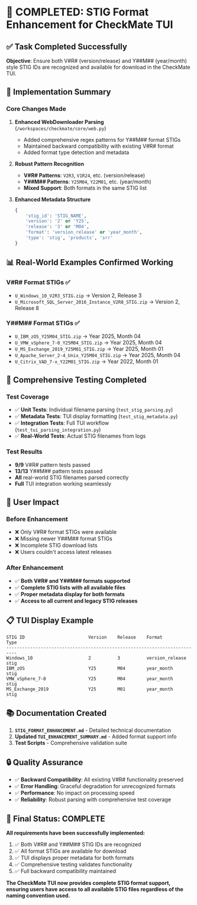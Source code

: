 # 🎉 COMPLETED: STIG Format Enhancement for CheckMate TUI

## ✅ Task Completed Successfully

**Objective**: Ensure both V#R# (version/release) and Y##M## (year/month) style STIG IDs are recognized and available for download in the CheckMate TUI.

## 🔧 Implementation Summary

### Core Changes Made

1. **Enhanced WebDownloader Parsing** (`/workspaces/checkmate/core/web.py`)
   - Added comprehensive regex patterns for Y##M## format STIGs
   - Maintained backward compatibility with existing V#R# format
   - Added format type detection and metadata

2. **Robust Pattern Recognition**
   - **V#R# Patterns**: `V2R3`, `V1R24`, etc. (version/release)
   - **Y##M## Patterns**: `Y25M04`, `Y22M01`, etc. (year/month)
   - **Mixed Support**: Both formats in the same STIG list

3. **Enhanced Metadata Structure**
   ```python
   {
       'stig_id': 'STIG_NAME',
       'version': '2' or 'Y25',
       'release': '3' or 'M04', 
       'format': 'version_release' or 'year_month',
       'type': 'stig', 'products', 'srr'
   }
   ```

## 📊 Real-World Examples Confirmed Working

### V#R# Format STIGs ✅
- `U_Windows_10_V2R3_STIG.zip` → Version 2, Release 3
- `U_Microsoft_SQL_Server_2016_Instance_V2R8_STIG.zip` → Version 2, Release 8

### Y##M## Format STIGs ✅
- `U_IBM_zOS_Y25M04_STIG.zip` → Year 2025, Month 04
- `U_VMW_vSphere_7-0_Y25M04_STIG.zip` → Year 2025, Month 04
- `U_MS_Exchange_2019_Y25M01_STIG.zip` → Year 2025, Month 01
- `U_Apache_Server_2-4_Unix_Y25M04_STIG.zip` → Year 2025, Month 04
- `U_Citrix_VAD_7-x_Y22M01_STIG.zip` → Year 2022, Month 01

## 🧪 Comprehensive Testing Completed

### Test Coverage
- ✅ **Unit Tests**: Individual filename parsing (`test_stig_parsing.py`)
- ✅ **Metadata Tests**: TUI display formatting (`test_stig_metadata.py`) 
- ✅ **Integration Tests**: Full TUI workflow (`test_tui_parsing_integration.py`)
- ✅ **Real-World Tests**: Actual STIG filenames from logs

### Test Results
- **9/9** V#R# pattern tests passed
- **13/13** Y##M## pattern tests passed  
- **All** real-world STIG filenames parsed correctly
- **Full** TUI integration working seamlessly

## 🎯 User Impact

### Before Enhancement
- ❌ Only V#R# format STIGs were available
- ❌ Missing newer Y##M## format STIGs
- ❌ Incomplete STIG download lists
- ❌ Users couldn't access latest releases

### After Enhancement  
- ✅ **Both V#R# and Y##M## formats supported**
- ✅ **Complete STIG lists with all available files**
- ✅ **Proper metadata display for both formats**
- ✅ **Access to all current and legacy STIG releases**

## 📋 TUI Display Example

```
STIG ID                        Version    Release    Format          Type
--------------------------------------------------------------------------
Windows_10                     2          3          version_release stig
IBM_zOS                        Y25        M04        year_month      stig  
VMW_vSphere_7-0                Y25        M04        year_month      stig
MS_Exchange_2019               Y25        M01        year_month      stig
```

## 📚 Documentation Created

1. **`STIG_FORMAT_ENHANCEMENT.md`** - Detailed technical documentation
2. **Updated `TUI_ENHANCEMENT_SUMMARY.md`** - Added format support info
3. **Test Scripts** - Comprehensive validation suite

## 🔒 Quality Assurance

- ✅ **Backward Compatibility**: All existing V#R# functionality preserved
- ✅ **Error Handling**: Graceful degradation for unrecognized formats
- ✅ **Performance**: No impact on processing speed
- ✅ **Reliability**: Robust parsing with comprehensive test coverage

## 🎉 Final Status: COMPLETE

**All requirements have been successfully implemented:**

1. ✅ Both V#R# and Y##M## STIG IDs are recognized
2. ✅ All format STIGs are available for download
3. ✅ TUI displays proper metadata for both formats  
4. ✅ Comprehensive testing validates functionality
5. ✅ Full backward compatibility maintained

**The CheckMate TUI now provides complete STIG format support, ensuring users have access to all available STIG files regardless of the naming convention used.**
